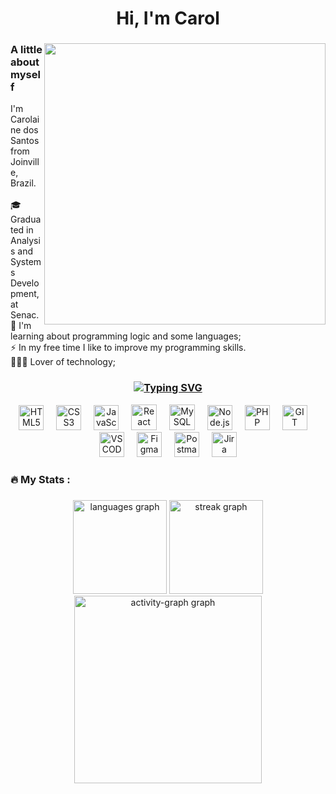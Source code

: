 <h1 align="center">Hi, I'm Carol </h1>

###

<img align="right" src="https://github.com/Anmol-Baranwal/Cool-GIFs-For-GitHub/assets/74038190/f5d2d866-d25c-4873-8d82-425d2c62fc2e" height="450" width="450">

<h3 align="left"> A little about myself</h3>


<p align="left">I'm Carolaine dos Santos from Joinville, Brazil.<br><br> 🎓 Graduated in Analysis and Systems Development, at Senac.<br>🌱 I'm learning about programming logic and some languages;<br>⚡ In my free time I like to improve my programming skills.<br> 👩🏻‍💻 Lover of technology;</p>


### 

<h3 align="center">
    <a href="https://git.io/typing-svg">
    <img src="https://readme-typing-svg.demolab.com?font=500&size=28&pause=0&duration=4000&color=A569BD&center=true&width=700&lines=Languages+and+Tools" alt="Typing SVG" />
    </a>
</h3>


<div align="center">
    <img title="HTML5" src="https://skillicons.dev/icons?i=html" width="40" height="40" alt="HTML5" />
    <img width="12" />
    <img title="CSS" src="https://skillicons.dev/icons?i=css" width="40" height="40" alt="CSS3" />
    <img width="12" />
    <img title="JavaScript" src="https://skillicons.dev/icons?i=js" width="40" height="40" alt="JavaScript" />
    <img width="12" />
    <img title="React" src="https://skillicons.dev/icons?i=react" width="41" height="41" alt="React" />
    <img width="12" />
    <img title="MySQL" src="https://skillicons.dev/icons?i=mysql" width="41" height="41" alt="MySQL" />
    <img width="12" />
    <img title="Node.JS" src="https://skillicons.dev/icons?i=nodejs" width="40" height="40" alt="Node.js" />
    <img width="12" />
    <img title="PHP" src="https://skillicons.dev/icons?i=php" width="40" height="40" alt="PHP" />
    <img width="12" />
    <img title="Git" src="https://skillicons.dev/icons?i=git" width="40" height="40" alt="GIT" />
    <img width="12" />
    <img title="VSCode" src="https://skillicons.dev/icons?i=vscode" width="40" height="40" alt="VSCODE" />
    <img width="12" />
    <img title="Figma" src="https://skillicons.dev/icons?i=figma" width="40" height="40" alt="Figma" />
    <img width="12" />
    <img title="Postman" src="https://skillicons.dev/icons?i=postman" width="40" height="40" alt="Postman" />
    <img width="12" />
    <img title="Jira" src="https://www.vectorlogo.zone/logos/atlassian_jira/atlassian_jira-icon.svg" alt="Jira" width="40" height="40"/>
</div>


<h3 align="left">🔥   My Stats :</h3>

###

<div align="center">
  <img src="https://github-readme-stats.vercel.app/api/top-langs?username=carolainesantos&locale=en&hide_title=false&layout=compact&card_width=320&langs_count=5&theme=solarized-light&hide_border=false&text_color=A28B55&title_color=FF9100&icon_color=A28B55&order=2" height="150" alt="languages graph" />
  <img src="https://streak-stats.demolab.com?user=carolainesantos&locale=en&mode=daily&theme=solarized-light&hide_border=false&border_radius=5&currStreakLabel=A28B55&sideLabels=914F1E&dates=914F1E&ring=FF9100&fire=FF9100&stroke=FF9100&currStreakNum=FF9100&sideNums=FF9100&order=3" height="150" alt="streak graph" />
  <img src="https://github-readme-activity-graph.vercel.app/graph?username=carolainesantos&radius=16&theme=nightowl&area=true&order=5&bg_color=green&point=green&hide_border=true&hide_title=true" height="300" alt="activity-graph graph"  />
</div>

###
